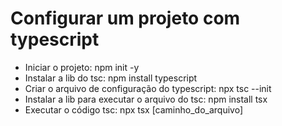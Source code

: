 # Configurar um projeto com typescript

- Iniciar o projeto: npm init -y
- Instalar a lib do tsc: npm install typescript
- Criar o arquivo de configuração do typescript: npx tsc --init
- Instalar a lib para executar o arquivo do tsc: npm install tsx
- Executar o código tsc: npx tsx [caminho_do_arquivo]